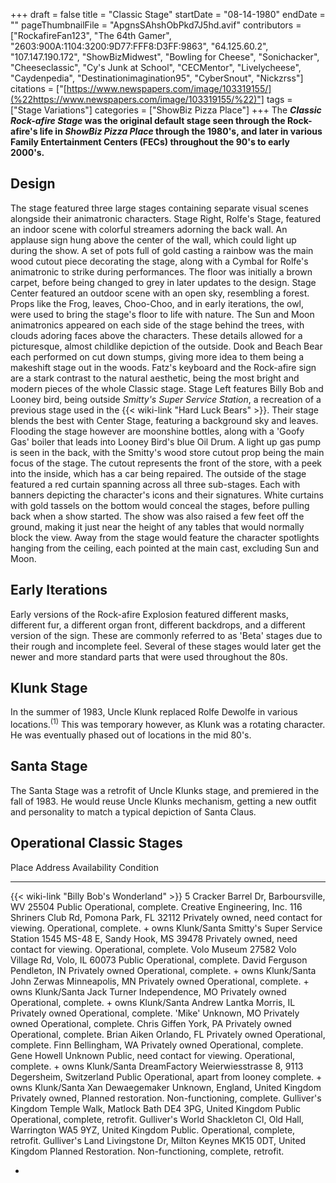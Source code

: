 +++
draft = false
title = "Classic Stage"
startDate = "08-14-1980"
endDate = ""
pageThumbnailFile = "ApgnsSAhshObPkd7J5hd.avif"
contributors = ["RockafireFan123", "The 64th Gamer", "2603:900A:1104:3200:9D77:FFF8:D3FF:9863", "64.125.60.2", "107.147.190.172", "ShowBizMidwest", "Bowling for Cheese", "Sonichacker", "Cheeseclassic", "Cy's Junk at School", "CECMentor", "Livelycheese", "Caydenpedia", "Destinationimagination95", "CyberSnout", "Nickzrss"]
citations = ["[https://www.newspapers.com/image/103319155/](%22https://www.newspapers.com/image/103319155/%22)"]
tags = ["Stage Variations"]
categories = ["ShowBiz Pizza Place"]
+++
The ***Classic Rock-afire Stage* was the original default stage seen through the Rock-afire's life in *ShowBiz Pizza Place* through the 1980's, and later in various Family Entertainment Centers (FECs) throughout the 90's to early 2000's.**

## Design

The stage featured three large stages containing separate visual scenes alongside their animatronic characters. Stage Right, Rolfe's Stage, featured an indoor scene with colorful streamers adorning the back wall. An applause sign hung above the center of the wall, which could light up during the show. A set of pots full of gold casting a rainbow was the main wood cutout piece decorating the stage, along with a Cymbal for Rolfe's animatronic to strike during performances. The floor was initially a brown carpet, before being changed to grey in later updates to the design.
Stage Center featured an outdoor scene with an open sky, resembling a forest. Props like the Frog, leaves, Choo-Choo, and in early iterations, the owl, were used to bring the stage's floor to life with nature. The Sun and Moon animatronics appeared on each side of the stage behind the trees, with clouds adoring faces above the characters. These details allowed for a picturesque, almost childlike depiction of the outside. Dook and Beach Bear each performed on cut down stumps, giving more idea to them being a makeshift stage out in the woods. Fatz's keyboard and the Rock-afire sign are a stark contrast to the natural aesthetic, being the most bright and modern pieces of the whole Classic stage.
Stage Left features Billy Bob and Looney bird, being outside *Smitty's Super Service Station*, a recreation of a previous stage used in the {{< wiki-link "Hard Luck Bears" >}}. Their stage blends the best with Center Stage, featuring a background sky and leaves. Flooding the stage however are moonshine bottles, along with a 'Goofy Gas' boiler that leads into Looney Bird's blue Oil Drum. A light up gas pump is seen in the back, with the Smitty's wood store cutout prop being the main focus of the stage. The cutout represents the front of the store, with a peek into the inside, which has a car being repaired.
The outside of the stage featured a red curtain spanning across all three sub-stages. Each with banners depicting the character's icons and their signatures. White curtains with gold tassels on the bottom would conceal the stages, before pulling back when a show started. The show was also raised a few feet off the ground, making it just near the height of any tables that would normally block the view. Away from the stage would feature the character spotlights hanging from the ceiling, each pointed at the main cast, excluding Sun and Moon.

## Early Iterations

Early versions of the Rock-afire Explosion featured different masks, different fur, a different organ front, different backdrops, and a different version of the sign. These are commonly referred to as 'Beta' stages due to their rough and incomplete feel. Several of these stages would later get the newer and more standard parts that were used throughout the 80s.

## Klunk Stage

In the summer of 1983, Uncle Klunk replaced Rolfe Dewolfe in various locations.<sup>(1)</sup> This was temporary however, as Klunk was a rotating character. He was eventually phased out of locations in the mid 80's.

## Santa Stage

The Santa Stage was a retrofit of Uncle Klunks stage, and premiered in the fall of 1983. He would reuse Uncle Klunks mechanism, getting a new outfit and personality to match a typical depiction of Santa Claus.

## Operational Classic Stages

  Place                                             Address                                                       Availability                                 Condition
  ------------------------------------------------- ------------------------------------------------------------- -------------------------------------------- -------------------------------------------------------------
  {{< wiki-link "Billy Bob's Wonderland" >}}   5 Cracker Barrel Dr, Barboursville, WV 25504                  Public                                       Operational, complete.
  Creative Engineering, Inc.                        116 Shriners Club Rd, Pomona Park, FL 32112                   Privately owned, need contact for viewing.   Operational, complete. + owns Klunk/Santa
  Smitty's Super Service Station                   1545 MS-48 E, Sandy Hook, MS 39478                            Privately owned, need contact for viewing.   Operational, complete.
  Volo Museum                                       27582 Volo Village Rd, Volo, IL 60073                         Public                                       Operational, complete.
  David Ferguson                                    Pendleton, IN                                                 Privately owned                              Operational, complete. + owns Klunk/Santa
  John Zerwas                                       Minneapolis, MN                                               Privately owned                              Operational, complete. + owns Klunk/Santa
  Jack Turner                                       Independence, MO                                              Privately owned                              Operational, complete. + owns Klunk/Santa
  Andrew Lantka                                     Morris, IL                                                    Privately owned                              Operational, complete.
  'Mike'                                          Unknown, MO                                                   Privately owned                              Operational, complete.
  Chris Giffen                                      York, PA                                                      Privately owned                              Operational, complete.
  Brian Aiken                                       Orlando, FL                                                   Privately owned                              Operational, complete.
  Finn                                              Bellingham, WA                                                Privately owned                              Operational, complete.
  Gene Howell                                       Unknown                                                       Public, need contact for viewing.            Operational, complete. + owns Klunk/Santa
  DreamFactory                                      Weierwiesstrasse 8, 9113 Degersheim, Switzerland              Public                                       Operational, apart from looney complete. + owns Klunk/Santa
  Xan Dewaegemaker                                  Unknown, England, United Kingdom                              Privately owned, Planned restoration.        Non-functioning, complete.
  Gulliver's Kingdom                               Temple Walk, Matlock Bath DE4 3PG, United Kingdom             Public                                       Operational, complete, retrofit.
  Gulliver's World                                 Shackleton Cl, Old Hall, Warrington WA5 9YZ, United Kingdom   Public.                                      Operational, complete, retrofit.
  Gulliver's Land                                  Livingstone Dr, Milton Keynes MK15 0DT, United Kingdom        Planned Restoration.                         Non-functioning, complete, retrofit.

- 
